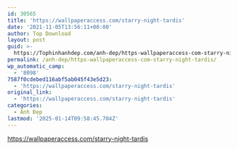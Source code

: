 ```yaml
---
id: 30565
title: 'https://wallpaperaccess.com/starry-night-tardis'
date: '2021-11-05T13:56:11+00:00'
author: Top Download
layout: post
guid: >-
  https://Tophinhanhdep.com/anh-dep/https-wallpaperaccess-com-starry-night-tardis/
permalink: /anh-dep/https-wallpaperaccess-com-starry-night-tardis/
wp_automatic_camp:
  - '8098'
7587f0cdebed116abf5ab045f43e5d23:
  - 'https://wallpaperaccess.com/starry-night-tardis'
original_link:
  - 'https://wallpaperaccess.com/starry-night-tardis'
categories:
  - Ảnh Đẹp
lastmod: '2025-01-14T09:58:45.704Z'
---
```

https://wallpaperaccess.com/starry-night-tardis
